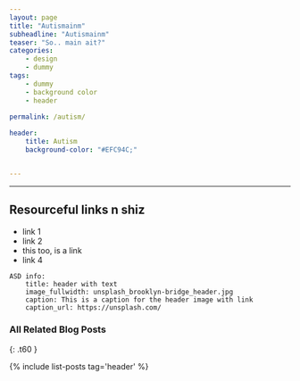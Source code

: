 ```yaml
---
layout: page
title: "Autismainm"
subheadline: "Autismainm"
teaser: "So.. main ait?"
categories:
    - design
    - dummy
tags:
    - dummy
    - background color
    - header
    
permalink: /autism/

header:
    title: Autism
    background-color: "#EFC94C;"


---
```


---
<!--more-->

## Resourceful links n shiz

* link 1
* link 2
* this too, is a link
* link 4

~~~
ASD info:
    title: header with text
    image_fullwidth: unsplash_brooklyn-bridge_header.jpg
    caption: This is a caption for the header image with link
    caption_url: https://unsplash.com/
~~~

### All Related Blog Posts
{: .t60 }

{% include list-posts tag='header' %}
